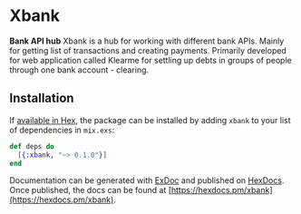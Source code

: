 # Xbank

**Bank API hub**
Xbank is a hub for working with different bank APIs. Mainly for getting list of
transactions and creating payments. Primarily developed for web application called
Klearme for settling up debts in groups of people through one bank account - clearing.

## Installation

If [available in Hex](https://hex.pm/docs/publish), the package can be installed
by adding `xbank` to your list of dependencies in `mix.exs`:

```elixir
def deps do
  [{:xbank, "~> 0.1.0"}]
end
```

Documentation can be generated with [ExDoc](https://github.com/elixir-lang/ex_doc)
and published on [HexDocs](https://hexdocs.pm). Once published, the docs can
be found at [https://hexdocs.pm/xbank](https://hexdocs.pm/xbank).
